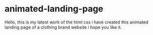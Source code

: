 # animated-landing-page
Hello, this is my latest work of the html css i have created this animated landing page of a clothing brand website i hope you like it.
